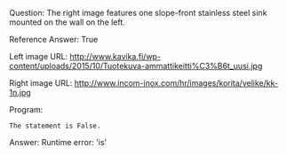 Question: The right image features one slope-front stainless steel sink mounted on the wall on the left.

Reference Answer: True

Left image URL: http://www.kavika.fi/wp-content/uploads/2015/10/Tuotekuva-ammattikeitti%C3%B6t_uusi.jpg

Right image URL: http://www.incom-inox.com/hr/images/korita/velike/kk-1n.jpg

Program:

```
The statement is False.
```
Answer: Runtime error: 'is'

